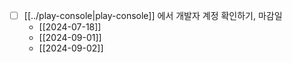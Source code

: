 - [ ] [[../play-console|play-console]] 에서 개발자 계정 확인하기, 마감일
  - [[2024-07-18]]
  - [[2024-09-01]]
  - [[2024-09-02]]
